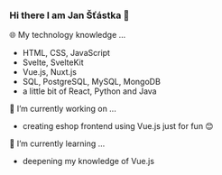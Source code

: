 ### Hi there I am Jan Šťástka 👋

🌐 My technology knowledge ...
- HTML, CSS, JavaScript
- Svelte, SvelteKit
- Vue.js, Nuxt.js
- SQL, PostgreSQL, MySQL, MongoDB
- a little bit of React, Python and Java

🔭 I’m currently working on ...
- creating eshop frontend using Vue.js just for fun 😊

🌱 I’m currently learning ...
- deepening my knowledge of Vue.js

<!--
**StastkaJan/StastkaJan** is a ✨ _special_ ✨ repository because its `README.md` (this file) appears on your GitHub profile.

Here are some ideas to get you started:

- 🔭 I’m currently working on ...
- 🌱 I’m currently learning ...
- 👯 I’m looking to collaborate on ...
- 🤔 I’m looking for help with ...
- 💬 Ask me about ...
- 📫 How to reach me: ...
- 😄 Pronouns: ...
- ⚡ Fun fact: ...
-->
